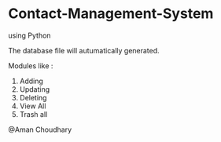 # Contact-Management-System

using Python

The database file will autumatically generated.

Modules like :
1. Adding
2. Updating
3. Deleting
4. View All
5. Trash all

@Aman Choudhary
